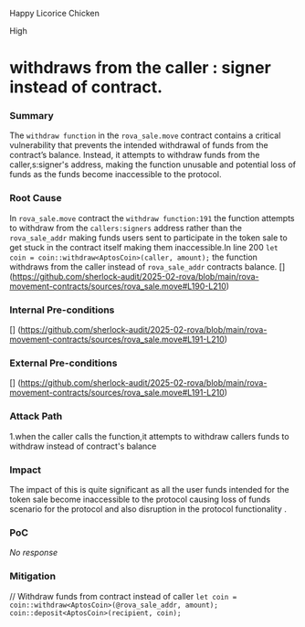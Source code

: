 Happy Licorice Chicken

High

# withdraws from the caller : signer instead of contract.

### Summary

The `withdraw function` in the `rova_sale.move` contract contains a critical vulnerability that prevents the intended withdrawal of funds from the contract’s balance. Instead, it attempts to withdraw funds from the caller,s:signer's address, making the function unusable and potential loss of funds as the funds become inaccessible to the protocol.

### Root Cause

In `rova_sale.move` contract the `withdraw function:191` the function attempts to withdraw from the `callers:signers` address rather than the `rova_sale_addr` making funds users sent to participate in the token sale to get stuck in the contract itself making them inaccessible.In line 200        `let coin = coin::withdraw<AptosCoin>(caller, amount);` the function withdraws from the caller instead of `rova_sale_addr` contracts balance. [] (https://github.com/sherlock-audit/2025-02-rova/blob/main/rova-movement-contracts/sources/rova_sale.move#L190-L210)

### Internal Pre-conditions

[] (https://github.com/sherlock-audit/2025-02-rova/blob/main/rova-movement-contracts/sources/rova_sale.move#L191-L210)

### External Pre-conditions

[] (https://github.com/sherlock-audit/2025-02-rova/blob/main/rova-movement-contracts/sources/rova_sale.move#L191-L210)

### Attack Path

1.when the caller calls the function,it attempts to withdraw callers funds to withdraw instead of contract's balance

### Impact

The impact of this is quite significant as all the user funds intended for the token sale become inaccessible to the protocol causing loss of funds scenario for the protocol and also disruption in the protocol functionality .

### PoC

_No response_

### Mitigation

 //  Withdraw funds from contract instead of caller
    `let coin = coin::withdraw<AptosCoin>(@rova_sale_addr, amount);`
    `coin::deposit<AptosCoin>(recipient, coin);`